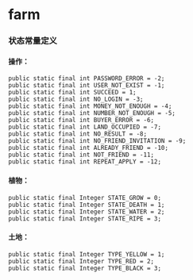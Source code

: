 # farm

### 状态常量定义

#### 操作：
    public static final int PASSWORD_ERROR = -2;
    public static final int USER_NOT_EXIST = -1;
    public static final int SUCCEED = 1;
    public static final int NO_LOGIN = -3;
    public static final int MONEY_NOT_ENOUGH = -4;
    public static final int NUMBER_NOT_ENOUGH = -5;
    public static final int BUYER_ERROR = -6;
    public static final int LAND_OCCUPIED = -7;
    public static final int NO_RESULT = -8;
    public static final int NO_FRIEND_INVITATION = -9;
    public static final int ALREADY_FRIEND = -10;
    public static final int NOT_FRIEND = -11;
    public static final int REPEAT_APPLY = -12;

#### 植物：
    public static final Integer STATE_GROW = 0;  
    public static final Integer STATE_DEATH = 1;  
    public static final Integer STATE_WATER = 2;  
    public static final Integer STATE_RIPE = 3;  

#### 土地：
    public static final Integer TYPE_YELLOW = 1;  
    public static final Integer TYPE_RED = 2;  
    public static final Integer TYPE_BLACK = 3;  
